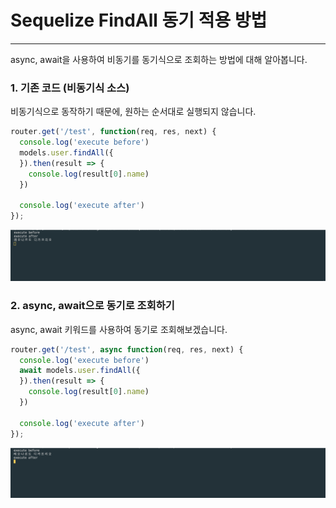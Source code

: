 Sequelize FindAll 동기 적용 방법
============   
* * *   
async, await을 사용하여 비동기를 동기식으로 조회하는 방법에 대해 알아봅니다.

### 1. 기존 코드 (비동기식 소스)

비동기식으로 동작하기 때문에, 원하는 순서대로 실행되지 않습니다.

``` javascript
router.get('/test', function(req, res, next) {
  console.log('execute before')
  models.user.findAll({
  }).then(result => {
    console.log(result[0].name)
  })

  console.log('execute after')
});
```
![ex_screenshot](./assets//sequelize_findall_async.png)


### 2. async, await으로 동기로 조회하기

async, await 키워드를 사용하여 동기로 조회해보겠습니다.
``` javascript
router.get('/test', async function(req, res, next) {
  console.log('execute before')
  await models.user.findAll({
  }).then(result => {
    console.log(result[0].name)
  })

  console.log('execute after')
});
```
![ex_screenshot](./assets//sequelize_findall_sync.png)
